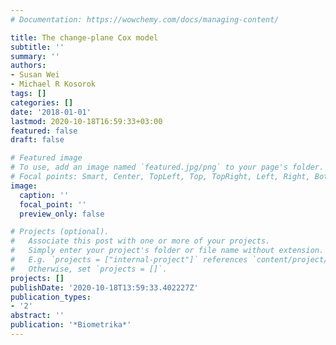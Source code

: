 ```yaml
---
# Documentation: https://wowchemy.com/docs/managing-content/

title: The change-plane Cox model
subtitle: ''
summary: ''
authors:
- Susan Wei
- Michael R Kosorok
tags: []
categories: []
date: '2018-01-01'
lastmod: 2020-10-18T16:59:33+03:00
featured: false
draft: false

# Featured image
# To use, add an image named `featured.jpg/png` to your page's folder.
# Focal points: Smart, Center, TopLeft, Top, TopRight, Left, Right, BottomLeft, Bottom, BottomRight.
image:
  caption: ''
  focal_point: ''
  preview_only: false

# Projects (optional).
#   Associate this post with one or more of your projects.
#   Simply enter your project's folder or file name without extension.
#   E.g. `projects = ["internal-project"]` references `content/project/deep-learning/index.md`.
#   Otherwise, set `projects = []`.
projects: []
publishDate: '2020-10-18T13:59:33.402227Z'
publication_types:
- '2'
abstract: ''
publication: '*Biometrika*'
---
```

